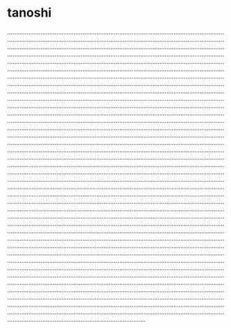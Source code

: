 # tanoshi

...................................................................................................................................................................................................................................................................................................................................................................................................................................................................................................................................................................................................................................................................................................................................................................................................................................................................................................................................................................................................................................................................................................................................................................................................................................................................................................................................................................................................................................................................................................................................................................................................................................................................................................................................................................................................................................................................................................................................................................................................................................................................................................................................................................................................................................................................................................................................................................................................................................................................................................................................................................................................................................................................................................................................................................................................................................................................................................................................................................................................................................................................................................................................................................................................................................................................................................................................................................................................................................................................................................................................................................................................................................................................................................................................................................................................................................................................................................................................................................................................................................................................................................................................................................................................................................................................................................................................................................................................................................................................................................................................................................................................................................................................................................................................................................................................................................................................................................................................................................................................................................................................................................................
